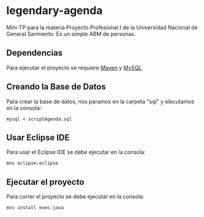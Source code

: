 # legendary-agenda
Mini-TP para la materia Proyecto Profesional I de la Universidad Nacional de General Sarmiento.
Es un simple ABM de personas.

## Dependencias
Para ejecutar el proyecto se requiere [Maven](https://maven.apache.org/install.html) y [MySQL](https://www.digitalocean.com/community/tutorials/how-to-install-mysql-on-ubuntu-14-04)

## Creando la Base de Datos
Para crear la base de datos, nos paramos en la carpeta "sql" y elecutamos en la consola:

```
mysql < scriptAgenda.sql
```

## Usar Eclipse IDE
Para usar el Eclipse IDE se debe ejecutar en la consola:

```
mnv eclipse:eclipse
```

## Ejecutar el proyecto
Para correr el proyecto se debe ejecutar en la consola:

```
mnv install exec:java
```
